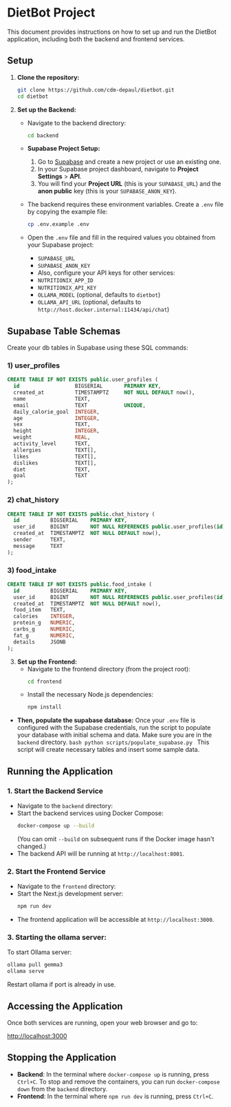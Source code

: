 # DietBot Project

This document provides instructions on how to set up and run the DietBot application, including both the backend and frontend services.

## Setup

1.  **Clone the repository:**
    ```bash
    git clone https://github.com/cdm-depaul/dietbot.git
    cd dietbot
    ```

2.  **Set up the Backend:**
    *   Navigate to the backend directory:
        ```bash
        cd backend
        ```
    *   **Supabase Project Setup:**
        1.  Go to [Supabase](https://supabase.com/) and create a new project or use an existing one.
        2.  In your Supabase project dashboard, navigate to **Project Settings** > **API**.
        3.  You will find your **Project URL** (this is your `SUPABASE_URL`) and the **anon public** key (this is your `SUPABASE_ANON_KEY`).

    *   The backend requires these environment variables. Create a `.env` file by copying the example file:
        ```bash
        cp .env.example .env
        ```
    *   Open the `.env` file and fill in the required values you obtained from your Supabase project:
        *   `SUPABASE_URL`
        *   `SUPABASE_ANON_KEY`
        *   Also, configure your API keys for other services:
        *   `NUTRITIONIX_APP_ID`
        *   `NUTRITIONIX_API_KEY`
        *   `OLLAMA_MODEL` (optional, defaults to `dietbot`)
        *   `OLLAMA_API_URL` (optional, defaults to `http://host.docker.internal:11434/api/chat`)

## Supabase Table Schemas

Create your db tables in Supabase using these SQL commands:

### 1) user_profiles

```sql
CREATE TABLE IF NOT EXISTS public.user_profiles (
  id                  BIGSERIAL       PRIMARY KEY,
  created_at          TIMESTAMPTZ     NOT NULL DEFAULT now(),
  name                TEXT,
  email               TEXT            UNIQUE,
  daily_calorie_goal  INTEGER,
  age                 INTEGER,
  sex                 TEXT,
  height              INTEGER,
  weight              REAL,
  activity_level      TEXT,
  allergies           TEXT[],
  likes               TEXT[],
  dislikes            TEXT[],
  diet                TEXT,
  goal                TEXT
);
```

### 2) chat_history

```sql
CREATE TABLE IF NOT EXISTS public.chat_history (
  id          BIGSERIAL    PRIMARY KEY,
  user_id     BIGINT       NOT NULL REFERENCES public.user_profiles(id) ON DELETE CASCADE,
  created_at  TIMESTAMPTZ  NOT NULL DEFAULT now(),
  sender      TEXT,
  message     TEXT
);
```

### 3) food_intake

```sql
CREATE TABLE IF NOT EXISTS public.food_intake (
  id          BIGSERIAL    PRIMARY KEY,
  user_id     BIGINT       NOT NULL REFERENCES public.user_profiles(id) ON DELETE CASCADE,
  created_at  TIMESTAMPTZ  NOT NULL DEFAULT now(),
  food_item   TEXT,
  calories    INTEGER,
  protein_g   NUMERIC,
  carbs_g     NUMERIC,
  fat_g       NUMERIC,
  details     JSONB
);
```

3.  **Set up the Frontend:**
    *   Navigate to the frontend directory (from the project root):
        ```bash
        cd frontend
        ```
    *   Install the necessary Node.js dependencies:
        ```bash
        npm install
        ```

 *   **Then, populate the supabase database:**
        Once your `.env` file is configured with the Supabase credentials, run the script to populate your database with initial schema and data. Make sure you are in the `backend` directory.
            ```bash
            python scripts/populate_supabase.py
            ```
        This script will create necessary tables and insert some sample data.
        
## Running the Application

### 1. Start the Backend Service

*   Navigate to the `backend` directory:
*   Start the backend services using Docker Compose:
    ```bash
    docker-compose up --build
    ```
    (You can omit `--build` on subsequent runs if the Docker image hasn't changed.)
*   The backend API will be running at `http://localhost:8001`.

### 2. Start the Frontend Service

*   Navigate to the `frontend` directory:
*   Start the Next.js development server:
    ```bash
    npm run dev
    ```
*   The frontend application will be accessible at `http://localhost:3000`.

### 3. Starting the ollama server:

To start Ollama server:

```bash
ollama pull gemma3
ollama serve
```
Restart ollama if port is already in use.

## Accessing the Application

Once both services are running, open your web browser and go to:

[http://localhost:3000](http://localhost:3000)

## Stopping the Application

*   **Backend**: In the terminal where `docker-compose up` is running, press `Ctrl+C`. To stop and remove the containers, you can run `docker-compose down` from the `backend` directory.
*   **Frontend**: In the terminal where `npm run dev` is running, press `Ctrl+C`.
